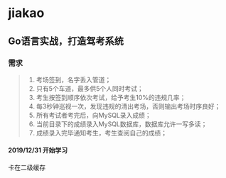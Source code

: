 # jiakao  

## Go语言实战，打造驾考系统  

### 需求

> 1. 考场签到，名字丢入管道；
> 2. 只有5个车道，最多供5个人同时考试；
> 3. 考生按签到顺序依次考试，给予考生10%的违规几率；
> 4. 每3秒钟巡视一次，发现违规的清出考场，否则输出考场时序良好；
> 5. 所有考试者考完后，向MySQL录入成绩；
> 6. 当前目录下的成绩录入MySQL数据库，数据库允许一写多读；
> 7. 成绩录入完毕通知考生，考生查阅自己的成绩；

#### 2019/12/31 开始学习

  卡在二级缓存
